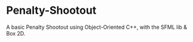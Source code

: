 # Penalty-Shootout
A basic Penalty Shootout using Object-Oriented C++, with the SFML lib &amp; Box 2D.
